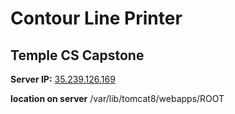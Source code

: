 # Contour Line Printer
## Temple CS Capstone

**Server IP:**   [35.239.126.169](http://35.239.126.169)

**location on server** /var/lib/tomcat8/webapps/ROOT
